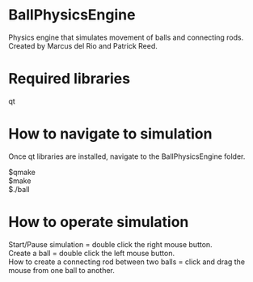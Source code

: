 BallPhysicsEngine
=================

Physics engine that simulates movement of balls and connecting rods. Created by Marcus del Rio and Patrick Reed.

Required libraries
=================
qt

How to navigate to simulation
=================
Once qt libraries are installed, navigate to the BallPhysicsEngine folder.

$qmake<br>
$make<br>
$./ball<br>

How to operate simulation
================
Start/Pause simulation = double click the right mouse button.<br>
Create a ball = double click the left mouse button.<br>
How to create a connecting rod between two balls = click and drag the mouse from one ball to another.<br>
